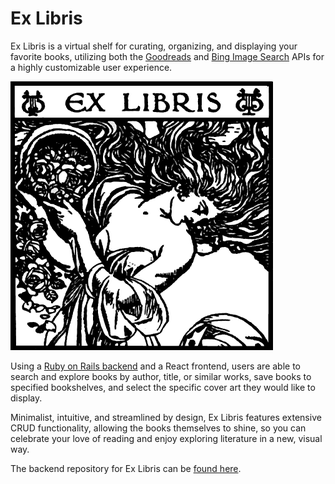 # Ex Libris

Ex Libris is a virtual shelf for curating, organizing, and displaying your favorite books, utilizing both the [Goodreads](https://www.goodreads.com/api) and [Bing Image Search](https://azure.microsoft.com/en-us/services/cognitive-services/bing-image-search-api/) APIs for a highly customizable user experience.

![Ex Libris](./public/img/ex-libris.png)

Using a [Ruby on Rails backend](https://github.com/cmaniscalchi/ex-libris-backend) and a React frontend, users are able to search and explore books by author, title, or similar works, save books to specified bookshelves, and select the specific cover art they would like to display.


Minimalist, intuitive, and streamlined by design, Ex Libris features extensive CRUD functionality, allowing the books themselves to shine, so you can celebrate your love of reading and enjoy exploring literature in a new, visual way.

The backend repository for Ex Libris can be [found here](https://github.com/cmaniscalchi/ex-libris-backend).
